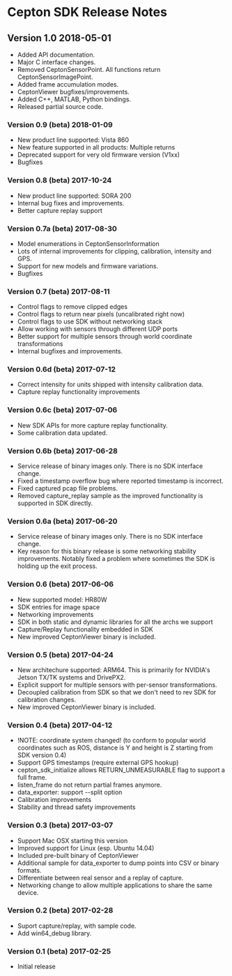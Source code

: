 # Cepton SDK Release Notes

## Version 1.0 2018-05-01
* Added API documentation.
* Major C interface changes.
* Removed CeptonSensorPoint. All functions return CeptonSensorImagePoint.
* Added frame accumulation modes.
* CeptonViewer bugfixes/improvements.
* Added C++, MATLAB, Python bindings.
* Released partial source code.

### Version 0.9 (beta) 2018-01-09
* New product line supported: Vista 860
* New feature supported in all products: Multiple returns
* Deprecated support for very old firmware version (V1xx)
* Bugfixes

### Version 0.8 (beta) 2017-10-24
* New product line supported: SORA 200
* Internal bug fixes and improvements.
* Better capture replay support

### Version 0.7a (beta) 2017-08-30
* Model enumerations in CeptonSensorInformation
* Lots of internal improvements for clipping, calibration, intensity and GPS.
* Support for new models and firmware variations.
* Bugfixes

### Version 0.7 (beta) 2017-08-11
* Control flags to remove clipped edges
* Control flags to return near pixels (uncalibrated right now)
* Control flags to use SDK without networking stack
* Allow working with sensors through different UDP ports
* Better support for multiple sensors through world coordinate transformations
* Internal bugfixes and improvements.

### Version 0.6d (beta) 2017-07-12
* Correct intensity for units shipped with intensity calibration data.
* Capture replay functionality improvements

### Version 0.6c (beta) 2017-07-06
* New SDK APIs for more capture replay functionality.
* Some calibration data updated.

### Version 0.6b (beta) 2017-06-28
* Service release of binary images only. There is no SDK interface change.
* Fixed a timestamp overflow bug where reported timestamp is incorrect.
* Fixed captured pcap file problems.
* Removed capture_replay sample as the improved functionality is supported in SDK directly.

### Version 0.6a (beta) 2017-06-20
* Service release of binary images only. There is no SDK interface change.
* Key reason for this binary release is some networking stability improvements. Notably fixed a problem where sometimes the SDK is holding up the exit process.

### Version 0.6 (beta) 2017-06-06
* New supported model: HR80W
* SDK entries for image space
* Networking improvements
* SDK in both static and dynamic libraries for all the archs we support
* Capture/Replay functionality embedded in SDK
* New improved CeptonViewer binary is included.

### Version 0.5 (beta) 2017-04-24
* New architechure supported: ARM64. This is primarily for NVIDIA's Jetson TX/TK systems and DrivePX2.
* Explicit support for multiple sensors with per-sensor transformations.
* Decoupled calibration from SDK so that we don't need to rev SDK for calibration changes.
* New improved CeptonViewer binary is included.

### Version 0.4 (beta) 2017-04-12
* !NOTE: coordinate system changed! (to conform to popular world coordinates such as ROS, distance is Y and height is Z starting from SDK version 0.4)
* Support GPS timestamps (require external GPS hookup)
* cepton_sdk_initialize allows RETURN_UNMEASURABLE flag to support a full frame.
* listen_frame do not return partial frames anymore.
* data_exporter: support --split option
* Calibration improvements
* Stability and thread safety improvements

### Version 0.3 (beta) 2017-03-07
* Support Mac OSX starting this version
* Improved support for Linux (esp. Ubuntu 14.04)
* Included pre-built binary of CeptonViewer
* Additional sample for data_exporter to dump points into CSV or binary formats.
* Differentiate between real sensor and a replay of capture.
* Networking change to allow multiple applications to share the same device.

### Version 0.2 (beta) 2017-02-28
* Suport capture/replay, with sample code.
* Add win64_debug library.

### Version 0.1 (beta) 2017-02-25
* Initial release
